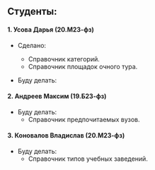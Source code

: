 ## Студенты: ##

#### 1. Усова Дарья (20.М23-фз) ####

* Сделано: 
  * Справочник категорий.
  * Справочник площадок очного тура.

* Буду делать:
  
#### 2. Андреев Максим (19.Б23-фз) ####

* Буду делать:
  * Справочник предпочитаемых вузов.

#### 3. Коновалов Владислав (20.М23-фз) ####

* Буду делать:
  * Справочник типов учебных заведений.
